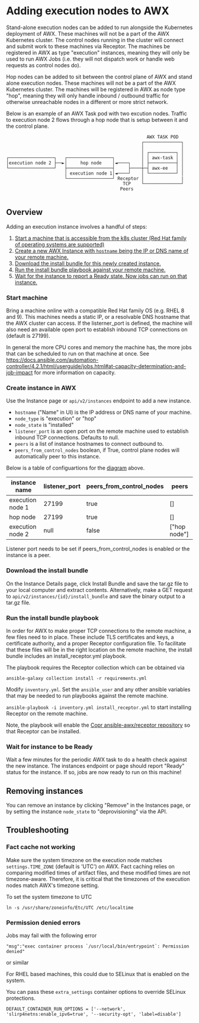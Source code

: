 # Adding execution nodes to AWX

Stand-alone execution nodes can be added to run alongside the Kubernetes deployment of AWX. These machines will not be a part of the AWX Kubernetes cluster. The control nodes running in the cluster will connect and submit work to these machines via Receptor. The machines be registered in AWX as type "execution" instances, meaning they will only be used to run AWX Jobs (i.e. they will not dispatch work or handle web requests as control nodes do).

Hop nodes can be added to sit between the control plane of AWX and stand alone execution nodes. These machines will not be a part of the AWX Kubernetes cluster. The machines will be registered in AWX as node type "hop", meaning they will only handle inbound / outbound traffic for otherwise unreachable nodes in a different or more strict network. 

Below is an example of an AWX Task pod with two excution nodes. Traffic to execution node 2 flows through a hop node that is setup between it and the control plane.

```
                                                     AWX TASK POD
                                                   ┌──────────────┐
                                                   │              │
                                                   │ ┌──────────┐ │
┌─────────────────┐   ┌─────────────────┐          │ │ awx-task │ │
│execution node 2 ├──►│     hop node    │◄────┐    │ ├──────────┤ │
└─────────────────┘   ├─────────────────┤     ├────┼─┤ awx-ee   │ │
                      │ execution node 1│◄────┘    │ └──────────┘ │
                      └─────────────────┘ Receptor │              | 
                                            TCP    └──────────────┘
                                           Peers                 
                                                   
```

## Overview
Adding an execution instance involves a handful of steps:

1. [Start a machine that is accessible from the k8s cluster (Red Hat family of operating systems are supported)](#start-machine)
2. [Create a new AWX Instance with `hostname` being the IP or DNS name of your remote machine.](#create-instance-in-awx)
3. [Download the install bundle for this newly created instance.](#download-the-install-bundle)
4. [Run the install bundle playbook against your remote machine.](#run-the-install-bundle-playbook)
5. [Wait for the instance to report a Ready state. Now jobs can run on that instance.](#wait-for-instance-to-be-ready)


### Start machine

Bring a machine online with a compatible Red Hat family OS (e.g. RHEL 8 and 9). This machines needs a static IP, or a resolvable DNS hostname that the AWX cluster can access. If the listerner_port is defined, the machine will also need an available open port to establish inbound TCP connections on (default is 27199).

In general the more CPU cores and memory the machine has, the more jobs that can be scheduled to run on that machine at once. See https://docs.ansible.com/automation-controller/4.2.1/html/userguide/jobs.html#at-capacity-determination-and-job-impact for more information on capacity.


### Create instance in AWX

Use the Instance page or `api/v2/instances` endpoint to add a new instance.
- `hostname` ("Name" in UI) is the IP address or DNS name of your machine.
- `node_type` is "execution" or "hop"
- `node_state` is "installed"
- `listener_port` is an open port on the remote machine used to establish inbound TCP connections. Defaults to null.
- `peers` is a list of instance hostnames to connect outbound to.
- `peers_from_control_nodes` boolean, if True, control plane nodes will automatically peer to this instance.

Below is a table of configuartions for the [diagram](#adding-execution-nodes-to-awx) above.

| instance name    | listener_port | peers_from_control_nodes | peers        |
|------------------|---------------|-------------------------|--------------|
| execution node 1 | 27199         | true                    | []           |
| hop node         | 27199         | true                    | []           |
| execution node 2 | null          | false                   | ["hop node"] |

Listener port needs to be set if peers_from_control_nodes is enabled or the instance is a peer.


### Download the install bundle

On the Instance Details page, click Install Bundle and save the tar.gz file to your local computer and extract contents. Alternatively, make a GET request to `api/v2/instances/{id}/install_bundle` and save the binary output to a tar.gz file.


### Run the install bundle playbook

In order for AWX to make proper TCP connections to the remote machine, a few files need to in place. These include TLS certificates and keys, a certificate authority, and a proper Receptor configuration file. To facilitate that these files will be in the right location on the remote machine, the install bundle includes an install_receptor.yml playbook.

The playbook requires the Receptor collection which can be obtained via

`ansible-galaxy collection install -r requirements.yml`

Modify `inventory.yml`. Set the `ansible_user` and any other ansible variables that may be needed to run playbooks against the remote machine.

`ansible-playbook -i inventory.yml install_receptor.yml` to start installing Receptor on the remote machine.

Note, the playbook will enable the [Copr ansible-awx/receptor repository](https://copr.fedorainfracloud.org/coprs/ansible-awx/receptor/) so that Receptor can be installed.


### Wait for instance to be Ready

Wait a few minutes for the periodic AWX task to do a health check against the new instance. The instances endpoint or page should report "Ready" status for the instance. If so, jobs are now ready to run on this machine!


## Removing instances

You can remove an instance by clicking "Remove" in the Instances page, or by setting the instance `node_state` to "deprovisioning" via the API.

## Troubleshooting

### Fact cache not working

Make sure the system timezone on the execution node matches `settings.TIME_ZONE` (default is 'UTC') on AWX.
Fact caching relies on comparing modified times of artifact files, and these modified times are not timezone-aware. Therefore, it is critical that the timezones of the execution nodes match AWX's timezone setting.

To set the system timezone to UTC

`ln -s /usr/share/zoneinfo/Etc/UTC /etc/localtime`

### Permission denied errors

Jobs may fail with the following error
```
"msg":"exec container process `/usr/local/bin/entrypoint`: Permission denied"
```
or similar

For RHEL based machines, this could due to SELinux that is enabled on the system.

You can pass these `extra_settings` container options to override SELinux protections.

`DEFAULT_CONTAINER_RUN_OPTIONS = ['--network', 'slirp4netns:enable_ipv6=true', '--security-opt', 'label=disable']`